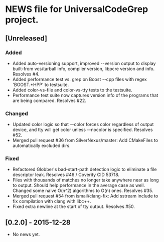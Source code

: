 # NEWS file for UniversalCodeGrep project.


## [Unreleased]
### Added
- Added auto-versioning support, improved --version output to display built-from vcs/tarball info, compiler version, libpcre version and info.  Resolves #4.
- Added performance test vs. grep on Boost --cpp files with regex 'BOOST.*HPP' to testsuite.
- Added color-vs-file and color-vs-tty tests to the testsuite.
- Performance test suite now captures version info of the programs that are being compared.  Resolves #22.

### Changed
- Updated color logic so that --color forces color regardless of output device, and tty will get color unless --nocolor is specified.  Resolves #52.
- Merged pull request #36 from SilverNexus/master: Add CMakeFiles to automatically excluded dirs.

### Fixed
- Refactored Globber's bad-start-path detection logic to eliminate a file descriptor leak.  Resolves #46 / Coverity CID 53718.
- Files with thousands of matches no longer take anywhere near as long to output.  Should help performance in the average case as well.  Changed some naive O(n^2) algorithms to O(n) ones.  Resolves #35.
- Merged pull request #54 from ismail/clang-fix: Add sstream include to fix compilation with clang with libc++.
- Fixed extra newline at the start of tty output.  Resolves #50.


## [0.2.0] - 2015-12-28
- No news yet.
